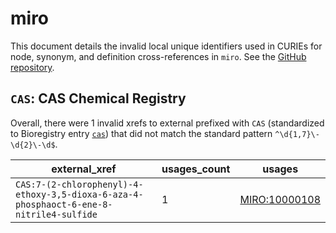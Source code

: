# miro

This document details the invalid local unique identifiers used in CURIEs
for node, synonym, and definition cross-references in `miro`. See the [GitHub repository](https://github.com/VEuPathDB-ontology/MIRO).


## `CAS`: CAS Chemical Registry

Overall, there were 1 invalid
xrefs to external prefixed with `CAS` (standardized to Bioregistry
entry [`cas`](https://bioregistry.io/cas)) that
did not match the standard pattern `^\d{1,7}\-\d{2}\-\d$`.

| external_xref                                                                           |   usages_count | usages                                                |
|-----------------------------------------------------------------------------------------|----------------|-------------------------------------------------------|
| `CAS:7-(2-chlorophenyl)-4-ethoxy-3,5-dioxa-6-aza-4-phosphaoct-6-ene-8-nitrile4-sulfide` |              1 | [MIRO:10000108](https://bioregistry.io/MIRO:10000108) |

